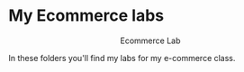 # My Ecommerce labs
<p align="center">
    Ecommerce Lab
</p>

In these folders you'll find my labs for my e-commerce class.